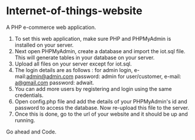 # Internet-of-things-website

A PHP e-commerce web application.

1. To set this web application, make sure PHP and PHPMyAdmin is installed on your server.
2. Next open PHPMyAdmin, create a database and import the iot.sql file. This will generate tables in your database on your server.
3. Upload all files on your server except for iot.sql.
4. The login details are as follows : for admin login, e-mail:admin@admin.com password: admin  for user/customer, e-mail: a@gmail.com password: adwait.
5. You can add more users by registering and login using the same credentials.
5. Open config.php file and add the details of your PHPMyAdmin's id and password to access the database. Now re-upload this file to the server.
6. Once this is done, go to the url of your website and it should be up and running.

Go ahead and Code.
